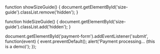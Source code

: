 function showSizeGuide() {
    document.getElementById('size-guide').classList.remove('hidden');
}

function hideSizeGuide() {
    document.getElementById('size-guide').classList.add('hidden');
}

document.getElementById('payment-form').addEventListener('submit', function(event) {
    event.preventDefault();
    alert('Payment processing... (this is a demo)');
});
